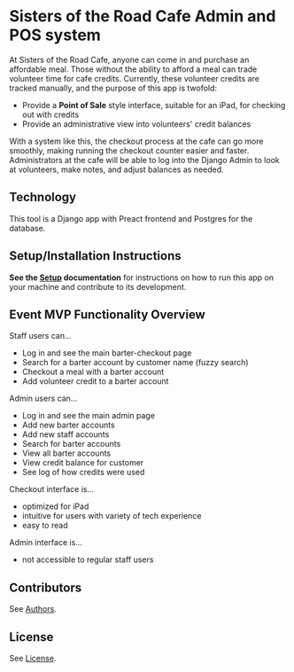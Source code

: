 # Sisters of the Road Cafe Admin and POS system

At Sisters of the Road Cafe, anyone can come in and purchase an affordable meal.
Those without the ability to afford a meal can trade volunteer time for cafe
credits. Currently, these volunteer credits are tracked manually, and the
purpose of this app is twofold:

- Provide a **Point of Sale** style interface, suitable for an iPad, for
  checking out with credits
- Provide an administrative view into volunteers' credit balances

With a system like this, the checkout process at the cafe can go more smoothly,
making running the checkout counter easier and faster. Administrators at the
cafe will be able to log into the Django Admin to look at volunteers, make
notes, and adjust balances as needed.

## Technology

This tool is a Django app with Preact frontend and Postgres for the database.

## Setup/Installation Instructions

**See the [Setup](https://github.com/codeforgoodconf/sisters-of-the-road-admin/tree/master/SETUP_DOCUMENTATION) documentation** for instructions on how to run this app on your machine
and contribute to its development.

## Event MVP Functionality Overview

Staff users can...

* Log in and see the main barter-checkout page
* Search for a barter account by customer name (fuzzy search)
* Checkout a meal with a barter account
* Add volunteer credit to a barter account

Admin users can...

* Log in and see the main admin page
* Add new barter accounts
* Add new staff accounts
* Search for barter accounts
* View all barter accounts
* View credit balance for customer
* See log of how credits were used

Checkout interface is...

* optimized for iPad
* intuitive for users with variety of tech experience
* easy to read

Admin interface is…

* not accessible to regular staff users

## Contributors

See [Authors](AUTHORS.md).

## License

See [License](LICENSE).
